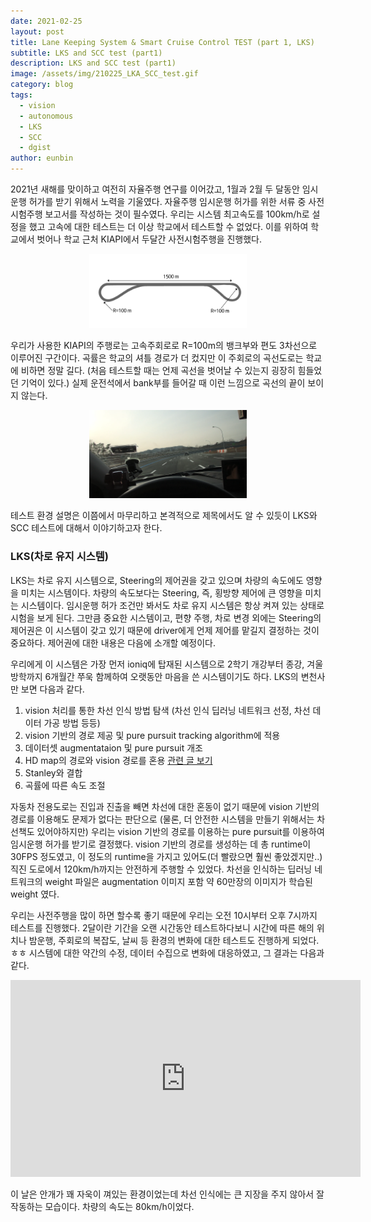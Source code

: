 ```yaml
---
date: 2021-02-25
layout: post
title: Lane Keeping System & Smart Cruise Control TEST (part 1, LKS)
subtitle: LKS and SCC test (part1)
description: LKS and SCC test (part1)
image: /assets/img/210225_LKA_SCC_test.gif
category: blog
tags:
  - vision
  - autonomous
  - LKS
  - SCC
  - dgist
author: eunbin
---
```


2021년 새해를 맞이하고 여전히 자율주행 연구를 이어갔고, 1월과 2월 두 달동안 임시운행 허가를 받기 위해서 노력을 기울였다.
자율주행 임시운행 허가를 위한 서류 중 사전시험주행 보고서를 작성하는 것이 필수였다.
우리는 시스템 최고속도를 100km/h로 설정을 했고 고속에 대한 테스트는 더 이상 학교에서 테스트할 수 없었다.
이를 위하여 학교에서 벗어나 학교 근처 KIAPI에서 두달간 사전시험주행을 진행했다.

<p align="center"><img src="../assets/img/kiapi_high-speed_circuit.PNG" width="50%" height="50%"></img></p>

우리가 사용한 KIAPI의 주행로는 고속주회로로 R=100m의 뱅크부와 편도 3차선으로 이루어진 구간이다.
곡률은 학교의 셔틀 경로가 더 컸지만 이 주회로의 곡선도로는 학교에 비하면 정말 길다. (처음 테스트할 때는 언제 곡선을 벗어날 수 있는지 굉장히 힘들었던 기억이 있다.)
실제 운전석에서 bank부를 들어갈 때 이런 느낌으로 곡선의 끝이 보이지 않는다.
<p align="center"><img src="../assets/img/kiapi_bank_entrance.png" width="50%" height="40%"></img></p>

테스트 환경 설명은 이쯤에서 마무리하고 본격적으로 제목에서도 알 수 있듯이 LKS와 SCC 테스트에 대해서 이야기하고자 한다.

### LKS(차로 유지 시스템)
LKS는 차로 유지 시스템으로, Steering의 제어권을 갖고 있으며 차량의 속도에도 영향을 미치는 시스템이다.
차량의 속도보다는 Steering, 즉, 횡방향 제어에 큰 영향을 미치는 시스템이다.
임시운행 허가 조건만 봐서도 차로 유지 시스템은 항상 켜져 있는 상태로 시험을 보게 된다.
그만큼 중요한 시스템이고, 편향 주행, 차로 변경 외에는 Steering의 제어권은 이 시스템이 갖고 있기 때문에 driver에게 언제 제어를 맡길지 결정하는 것이 중요하다.
제어권에 대한 내용은 다음에 소개할 예정이다.

우리에게 이 시스템은 가장 먼저 ioniq에 탑재된 시스템으로 2학기 개강부터 종강, 겨울방학까지 6개월간 쭈욱 함께하여 오랫동안 마음을 쓴 시스템이기도 하다.
LKS의 변천사만 보면 다음과 같다.
1. vision 처리를 통한 차선 인식 방법 탐색 (차선 인식 딥러닝 네트워크 선정, 차선 데이터 가공 방법 등등)
2. vision 기반의 경로 제공 및 pure pursuit tracking algorithm에 적용
3. 데이터셋 augmentataion 및 pure pursuit 개조
4. HD map의 경로와 vision 경로를 혼용 [관련 글 보기](https://dgist-artiv.github.io/control/2020/09/13/vision-gps-integration-part2.html)
5. Stanley와 결합
6. 곡률에 따른 속도 조절

자동차 전용도로는 진입과 진출을 빼면 차선에 대한 혼동이 없기 때문에 vision 기반의 경로를 이용해도 문제가 없다는 판단으로
(물론, 더 안전한 시스템을 만들기 위해서는 차선책도 있어야하지만) 우리는 vision 기반의 경로를 이용하는 pure pursuit를 이용하여 임시운행 허가를 받기로 결정했다.
vision 기반의 경로를 생성하는 데 총 runtime이 30FPS 정도였고, 이 정도의 runtime을 가지고 있어도(더 빨랐으면 훨씬 좋았겠지만..) 직진 도로에서 120km/h까지는 안전하게 주행할 수 있었다.
차선을 인식하는 딥러닝 네트워크의 weight 파일은 augmentation 이미지 포함 약 60만장의 이미지가 학습된 weight 였다.

우리는 사전주행을 많이 하면 할수록 좋기 때문에 우리는 오전 10시부터 오후 7시까지 테스트를 진행했다.
2달이란 기간을 오랜 시간동안 테스트하다보니 시간에 따른 해의 위치나 밤운행, 주회로의 복잡도, 날씨 등 환경의 변화에 대한 테스트도 진행하게 되었다.ㅎㅎ
시스템에 대한 약간의 수정, 데이터 수집으로 변화에 대응하였고, 그 결과는 다음과 같다.

<iframe width="560" height="315" src="https://www.youtube.com/embed/5POMPtsQw7Y" frameborder="0" allow="accelerometer; autoplay; clipboard-write; encrypted-media; gyroscope; picture-in-picture" allowfullscreen></iframe>

이 날은 안개가 꽤 자욱이 껴있는 환경이었는데 차선 인식에는 큰 지장을 주지 않아서 잘 작동하는 모습이다. 차량의 속도는 80km/h이었다.

